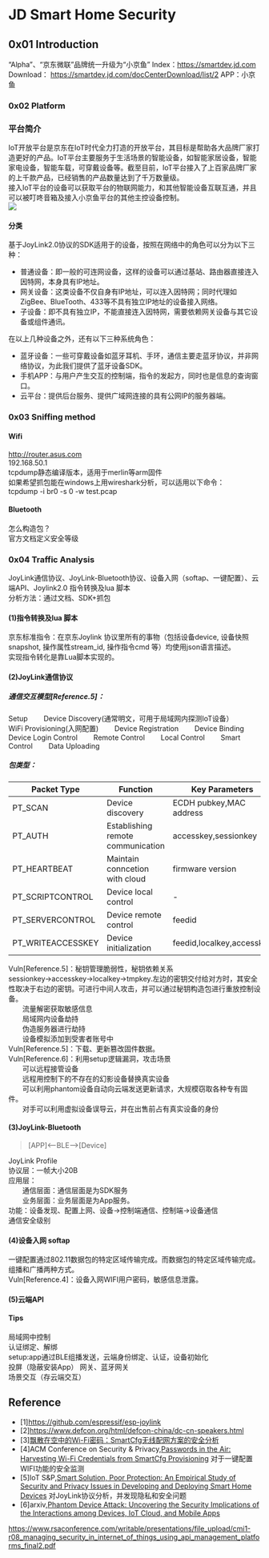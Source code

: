 # JD Smart Home Security
## 0x01 Introduction
“Alpha”、“京东微联”品牌统一升级为“小京鱼”
Index：https://smartdev.jd.com
Download： https://smartdev.jd.com/docCenterDownload/list/2
APP：小京鱼
### 0x02 Platform
### 平台简介
IoT开放平台是京东在IoT时代全力打造的开放平台，其目标是帮助各大品牌厂家打造更好的产品。IoT平台主要服务于生活场景的智能设备，如智能家居设备，智能家电设备，智能车载，可穿戴设备等。截至目前，IoT平台接入了上百家品牌厂家的上千款产品，已经销售的产品数量达到了千万数量级。   
接入IoT平台的设备可以获取平台的物联网能力，和其他智能设备互联互通，并且可以被叮咚音箱及接入小京鱼平台的其他主控设备控制。   
![](https://raw.githubusercontent.com/ReAbout/IoT-Home/master/images/jd_iot_1.png?token=AI5pPcdcwF6L-p2BPeCUhKmvxV019nufks5cfixDwA%3D%3D)   
#### 分类
基于JoyLink2.0协议的SDK适用于的设备，按照在网络中的角色可以分为以下三种：   
- 普通设备：即一般的可连网设备，这样的设备可以通过基站、路由器直接连入因特网，本身具有IP地址。   
- 网关设备：这类设备不仅自身有IP地址，可以连入因特网；同时代理如ZigBee、BlueTooth、433等不具有独立IP地址的设备接入网络。   
- 子设备：即不具有独立IP，不能直接连入因特网，需要依赖网关设备与其它设备或组件通讯。   

在以上几种设备之外，还有以下三种系统角色：   
- 蓝牙设备：一些可穿戴设备如蓝牙耳机、手环，通信主要走蓝牙协议，并非网络协议，为此我们提供了蓝牙设备SDK。  
- 手机APP：与用户产生交互的控制端，指令的发起方，同时也是信息的查询窗口。   
- 云平台：提供后台服务、提供广域网连接的具有公网IP的服务器端。   
### 0x03 Sniffing method
#### Wifi
http://router.asus.com    
192.168.50.1   
tcpdump静态编译版本，适用于merlin等arm固件   
如果希望抓包能在windows上用wireshark分析，可以适用以下命令：      
tcpdump -i br0 -s 0 -w test.pcap   
#### Bluetooth
怎么构造包？  
官方文档定义安全等级   
### 0x04 Traffic Analysis
JoyLink通信协议、JoyLink-Bluetooth协议、设备入网（softap、一键配置）、云端API、Joylink2.0 指令转换及lua 脚本   
分析方法：通过文档、SDK+抓包   
#### (1)指令转换及lua 脚本
京东标准指令：在京东Joylink 协议里所有的事物（包括设备device, 设备快照snapshot, 操作属性stream_id, 操作指令cmd 等）均使用json语言描述。   
实现指令转化是靠Lua脚本实现的。   
#### (2)JoyLink通信协议   
##### 通信交互模型[Reference.5]：
Setup
&emsp;&emsp;Device Discovery(通常明文，可用于局域网内探测IoT设备）
&emsp;&emsp;WiFi Provisioning(入网配置)
&emsp;&emsp;Device Registration 
&emsp;&emsp;Device Binding
&emsp;&emsp;Device Login
Control
&emsp;&emsp;Remote Control
&emsp;&emsp;Local Control
&emsp;&emsp;Smart Control
&emsp;&emsp;Data Uploading
##### 包类型：
|Packet Type|Function|Key Parameters|
|------|-------|------|
|PT_SCAN|Device discovery|ECDH pubkey,MAC address|   
|PT_AUTH|Establishing remote communication|accesskey,sessionkey|   
|PT_HEARTBEAT|Maintain conncetion with cloud|firmware version|
|PT_SCRIPTCONTROL|Device local control|-|
|PT_SERVERCONTROL|Device remote control|feedid|   
|PT_WRITEACCESSKEY|Device initialization|feedid,localkey,accesskey|

Vuln[Reference.5]：秘钥管理脆弱性，秘钥依赖关系sessionkey→accesskey→localkey→tmpkey.左边的密钥交付给对方时，其安全性取决于右边的密钥。可进行中间人攻击，并可以通过秘钥构造包进行重放控制设备。   
&emsp;&emsp;流量解密获取敏感信息  
&emsp;&emsp;局域网内设备劫持   
&emsp;&emsp;伪造服务器进行劫持   
&emsp;&emsp;设备模拟添加到受害者账号中   
Vuln[Reference.5]：下载、更新篡改固件数据。   
Vuln[Reference.6]：利用setup逻辑漏洞，攻击场景   
&emsp;&emsp;可以远程接管设备   
&emsp;&emsp;远程用控制下的不存在的幻影设备替换真实设备    
&emsp;&emsp;可以利用phantom设备自动向云端发送更新请求，大规模窃取各种专有固件。   
&emsp;&emsp;对手可以利用虚拟设备误导云，并在出售前占有真实设备的身份   
#### (3)JoyLink-Bluetooth
> [APP]<—BLE—>[Device] 

JoyLink Profile   
协议层：一帧大小20B   
应用层：     
&emsp;&emsp;通信层面：通信层面是为SDK服务      
&emsp;&emsp;业务层面：业务层面是为App服务。      
功能：设备发现、配置上网、设备->控制端通信、控制端->设备通信   
通信安全级别   
#### (4)设备入网 softap
一键配置通过802.11数据包的特定区域传输完成。而数据包的特定区域传输完成。   
组播和广播两种方式。   
Vuln[Reference.4]：设备入网WIFI用户密码，敏感信息泄露。

#### (5)云端API

#### Tips
局域网中控制   
认证绑定、解绑    
setup:app通过BLE组播发送，云端身份绑定、认证，设备初始化    
投屏（隐蔽安装App）
网关、蓝牙网关   
场景交互（存云端交互）      
## Reference
- [1]https://github.com/espressif/esp-joylink
- [2]https://www.defcon.org/html/defcon-china/dc-cn-speakers.html
- [3][飘散在空中的Wi-Fi密码：SmartCfg无线配网方案的安全分析](https://zhuanlan.zhihu.com/p/35664962)
- [4]ACM Conference on Security & Privacy,[Passwords in the Air: Harvesting Wi-Fi Credentials from SmartCfg Provisioning](https://loccs.sjtu.edu.cn/~romangol/publications/wisec18.pdf) 对于一键配置WIFI功能的安全监测
- [5]IoT S&P,[Smart Solution, Poor Protection: An Empirical Study of Security and Privacy Issues in Developing and Deploying Smart Home Devices](https://loccs.sjtu.edu.cn/~romangol/publications/iotsp17.pdf) 对JoyLink协议分析，并发现隐私和安全问题
- [6]arxiv,[Phantom Device Attack: Uncovering the Security Implications of the Interactions among Devices, IoT Cloud, and Mobile Apps](https://arxiv.org/abs/1811.03241)

https://www.rsaconference.com/writable/presentations/file_upload/cmi1-r08_managing_security_in_internet_of_things_using_api_management_platforms_final2.pdf
